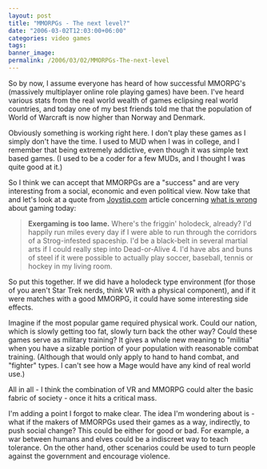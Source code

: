 ```yaml
---
layout: post
title: "MMORPGs - The next level?"
date: "2006-03-02T12:03:00+06:00"
categories: video games 
tags: 
banner_image: 
permalink: /2006/03/02/MMORPGs-The-next-level
---
```


So by now, I assume everyone has heard of how successful MMORPG's (massively  multiplayer online role playing games) have been. I've heard various stats from the real world wealth of games eclipsing real world countries, and today one of my best friends told me that the population of World of Warcraft is now higher than Norway and Denmark.

Obviously something is working right here. I don't play these games as I simply don't have the time. I used to MUD when I was in college, and I remember that being extremely addictive, even though it was simple text based games. (I used to be a coder for a few MUDs, and I thought I was quite good at it.)

So I think we can accept that MMORPGs are a "success" and are very interesting from a social, economic and even political view. Now take that and let's look at a quote from <a href="http://www.joystiq.com">Joystiq.com</a> article concerning <a href="http://www.joystiq.com/2006/03/02/five-things-i-hate-about-games/">what is wrong</a> about gaming today:

<blockquote>
<b>Exergaming is too lame.</b> Where's the friggin' holodeck, already? I'd happily run miles every day if I were able to run through the corridors of a Strog-infested spaceship. I'd be a black-belt in several martial arts if I could really step into Dead-or-Alive 4. I'd have abs and buns of steel if it were possible to actually play soccer, baseball, tennis or hockey in my living room.
</blockquote>

So put this together. If we did have a holodeck type environment (for those of you aren't Star Trek nerds, think VR with a physical component), and if it were matches with a good MMORPG, it could have some interesting side effects.

Imagine if the most popular game required physical work. Could our nation, which is slowly getting too fat, slowly turn back the other way? Could these games serve as military training? It gives a whole new meaning to "militia" when you have a sizable portion of your population with reasonable combat training. (Although that would only apply to hand to hand combat, and "fighter" types. I can't see how a Mage would have any kind of real world use.) 

All in all - I think the combination of VR and MMORPG could alter the basic fabric of society - once it hits a critical mass.

I'm adding a point I forgot to make clear. The idea I'm wondering about is - what if the makers of MMORPGs used their games as a way, indirectly, to push social change? This could be either for good or bad. For example, a war between humans and elves could be a indiscreet way to teach tolerance. On the other hand, other scenarios could be used to turn people against the government and encourage violence.